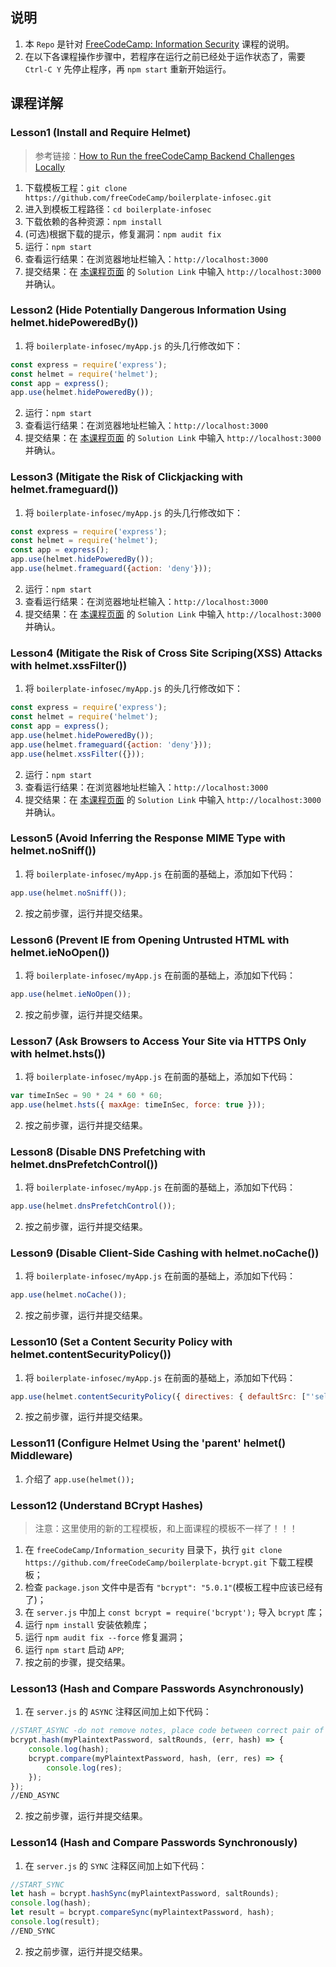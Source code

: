 ## 说明
1. 本 `Repo` 是针对 [FreeCodeCamp: Information Security](https://www.freecodecamp.org/learn/information-security/) 课程的说明。
2. 在以下各课程操作步骤中，若程序在运行之前已经处于运作状态了，需要 `Ctrl-C Y` 先停止程序，再 `npm start` 重新开始运行。

## 课程详解
### Lesson1 (Install and Require Helmet)
> 参考链接：[How to Run the freeCodeCamp Backend Challenges Locally](https://www.freecodecamp.org/news/how-to-run-the-freecodecamp-backend-challenges-locally/)
1. 下载模板工程：`git clone https://github.com/freeCodeCamp/boilerplate-infosec.git`
2. 进入到模板工程路径：`cd boilerplate-infosec`
3. 下载依赖的各种资源：`npm install`
4. (可选)根据下载的提示，修复漏洞：`npm audit fix`
5. 运行：`npm start`
6. 查看运行结果：在浏览器地址栏输入：`http://localhost:3000`
7. 提交结果：在 [本课程页面](https://www.freecodecamp.org/learn/information-security/information-security-with-helmetjs/install-and-require-helmet) 的 `Solution Link` 中输入 `http://localhost:3000` 并确认。

### Lesson2 (Hide Potentially Dangerous Information Using helmet.hidePoweredBy())
1. 将 `boilerplate-infosec/myApp.js` 的头几行修改如下：
```js
const express = require('express');
const helmet = require('helmet');
const app = express();
app.use(helmet.hidePoweredBy());
```
2. 运行：`npm start`
3. 查看运行结果：在浏览器地址栏输入：`http://localhost:3000`
4. 提交结果：在 [本课程页面](https://www.freecodecamp.org/learn/information-security/information-security-with-helmetjs/hide-potentially-dangerous-information-using-helmet-hidepoweredby) 的 `Solution Link` 中输入 `http://localhost:3000` 并确认。

### Lesson3 (Mitigate the Risk of Clickjacking with helmet.frameguard())
1. 将 `boilerplate-infosec/myApp.js` 的头几行修改如下：
```js
const express = require('express');
const helmet = require('helmet');
const app = express();
app.use(helmet.hidePoweredBy());
app.use(helmet.frameguard({action: 'deny'}));
```
2. 运行：`npm start`
3. 查看运行结果：在浏览器地址栏输入：`http://localhost:3000`
4. 提交结果：在 [本课程页面](https://www.freecodecamp.org/learn/information-security/information-security-with-helmetjs/mitigate-the-risk-of-clickjacking-with-helmet-frameguard) 的 `Solution Link` 中输入 `http://localhost:3000` 并确认。 

### Lesson4 (Mitigate the Risk of Cross Site Scriping(XSS) Attacks with helmet.xssFilter())
1. 将 `boilerplate-infosec/myApp.js` 的头几行修改如下：
```js
const express = require('express');
const helmet = require('helmet');
const app = express();
app.use(helmet.hidePoweredBy());
app.use(helmet.frameguard({action: 'deny'}));
app.use(helmet.xssFilter({}));
```
2. 运行：`npm start`
3. 查看运行结果：在浏览器地址栏输入：`http://localhost:3000`
4. 提交结果：在 [本课程页面](https://www.freecodecamp.org/learn/information-security/information-security-with-helmetjs/mitigate-the-risk-of-cross-site-scripting-xss-attacks-with-helmet-xssfilter) 的 `Solution Link` 中输入 `http://localhost:3000` 并确认。 

### Lesson5 (Avoid Inferring the Response MIME Type with helmet.noSniff())
1. 将 `boilerplate-infosec/myApp.js` 在前面的基础上，添加如下代码：
```js
app.use(helmet.noSniff());
```
2. 按之前步骤，运行并提交结果。

### Lesson6 (Prevent IE from Opening Untrusted HTML with helmet.ieNoOpen())
1. 将 `boilerplate-infosec/myApp.js` 在前面的基础上，添加如下代码：
```js
app.use(helmet.ieNoOpen());
```
2. 按之前步骤，运行并提交结果。

### Lesson7 (Ask Browsers to Access Your Site via HTTPS Only with helmet.hsts())
1. 将 `boilerplate-infosec/myApp.js` 在前面的基础上，添加如下代码：
```js
var timeInSec = 90 * 24 * 60 * 60;
app.use(helmet.hsts({ maxAge: timeInSec, force: true }));
```
2. 按之前步骤，运行并提交结果。

### Lesson8 (Disable DNS Prefetching with helmet.dnsPrefetchControl())
1. 将 `boilerplate-infosec/myApp.js` 在前面的基础上，添加如下代码：
```js
app.use(helmet.dnsPrefetchControl());
```
2. 按之前步骤，运行并提交结果。

### Lesson9 (Disable Client-Side Cashing with helmet.noCache())
1. 将 `boilerplate-infosec/myApp.js` 在前面的基础上，添加如下代码：
```js
app.use(helmet.noCache());
```
2. 按之前步骤，运行并提交结果。

### Lesson10 (Set a Content Security Policy with helmet.contentSecurityPolicy())
1. 将 `boilerplate-infosec/myApp.js` 在前面的基础上，添加如下代码：
```js
app.use(helmet.contentSecurityPolicy({ directives: { defaultSrc: ["'self'"], scriptSrc: ["'self'", "trusted-cdn.com"] } }));
```
2. 按之前步骤，运行并提交结果。

### Lesson11 (Configure Helmet Using the 'parent' helmet() Middleware)
1. 介绍了 `app.use(helmet());`

### Lesson12 (Understand BCrypt Hashes)
> 注意：这里使用的新的工程模板，和上面课程的模板不一样了！！！
1. 在 `freeCodeCamp/Information_security` 目录下，执行 `git clone https://github.com/freeCodeCamp/boilerplate-bcrypt.git` 下载工程模板；
2. 检查 `package.json` 文件中是否有 `"bcrypt": "5.0.1"`(模板工程中应该已经有了)；
3. 在 `server.js` 中加上 `const bcrypt = require('bcrypt');` 导入 `bcrypt` 库；
4. 运行 `npm install` 安装依赖库；
5. 运行 `npm audit fix --force` 修复漏洞；
6. 运行 `npm start` 启动 `APP`;
7. 按之前的步骤，提交结果。

### Lesson13 (Hash and Compare Passwords Asynchronously)
1. 在 `server.js` 的 `ASYNC` 注释区间加上如下代码：
```js
//START_ASYNC -do not remove notes, place code between correct pair of notes.
bcrypt.hash(myPlaintextPassword, saltRounds, (err, hash) => {
    console.log(hash);
    bcrypt.compare(myPlaintextPassword, hash, (err, res) => {
        console.log(res);
    });
});
//END_ASYNC
```
2. 按之前步骤，运行并提交结果。

### Lesson14 (Hash and Compare Passwords Synchronously)
1. 在 `server.js` 的 `SYNC` 注释区间加上如下代码：
```js
//START_SYNC
let hash = bcrypt.hashSync(myPlaintextPassword, saltRounds);
console.log(hash);
let result = bcrypt.compareSync(myPlaintextPassword, hash);
console.log(result);
//END_SYNC
```
2. 按之前步骤，运行并提交结果。
